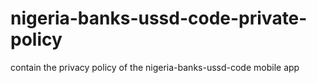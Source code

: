 # nigeria-banks-ussd-code-private-policy
contain the privacy policy of the nigeria-banks-ussd-code mobile app
